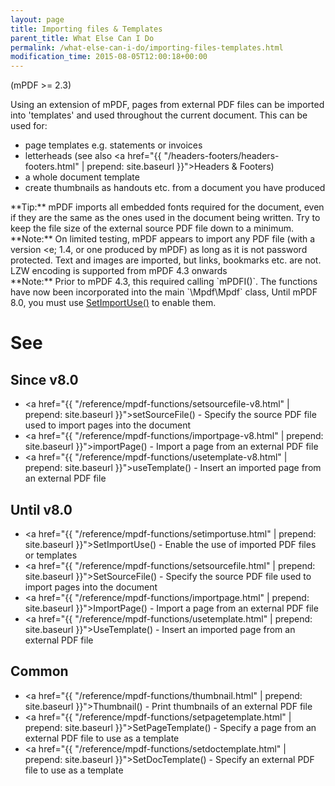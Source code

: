 ```yaml
---
layout: page
title: Importing files & Templates
parent_title: What Else Can I Do
permalink: /what-else-can-i-do/importing-files-templates.html
modification_time: 2015-08-05T12:00:18+00:00
---
```


(mPDF >= 2.3)

Using an extension of mPDF, pages from external PDF files can be imported into 'templates' and used throughout the
current document. This can be used for:

- page templates e.g. statements or invoices
- letterheads (see also <a href="{{ "/headers-footers/headers-footers.html" | prepend: site.baseurl }}">Headers & Footers</a>)
- a whole document template
- create thumbnails as handouts etc. from a document you have produced

<div class="alert alert-success" role="alert" markdown="1">
  **Tip:** mPDF imports all embedded fonts required for the document, even if they are the same as the
  ones used in the document being written. Try to keep the file size of the external source PDF file down to a minimum.
</div>

<div class="alert alert-info" role="alert" markdown="1">
  **Note:** On limited testing, mPDF appears to import any PDF file (with a version &lte; 1.4, or one
  produced by mPDF) as long as it is not password protected. Text and images are imported, but links, bookmarks etc.
  are not. LZW encoding is supported from mPDF 4.3 onwards
</div>

<div class="alert alert-info" role="alert" markdown="1">
  **Note:** Prior to mPDF 4.3, this required calling `mPDFI()`. The functions have now been incorporated
  into the main `\Mpdf\Mpdf` class, Until mPDF 8.0, you must use
  <a href="{{ "/reference/mpdf-functions/setimportuse.html" | prepend: site.baseurl }}">SetImportUse()</a> to
  enable them.
</div>

# See

## Since v8.0

- <a href="{{ "/reference/mpdf-functions/setsourcefile-v8.html" | prepend: site.baseurl }}">setSourceFile()</a> - Specify the source PDF file used to import pages into the document
- <a href="{{ "/reference/mpdf-functions/importpage-v8.html" | prepend: site.baseurl }}">importPage()</a> - Import a page from an external PDF file
- <a href="{{ "/reference/mpdf-functions/usetemplate-v8.html" | prepend: site.baseurl }}">useTemplate()</a> - Insert an imported page from an external PDF file


## Until v8.0

- <a href="{{ "/reference/mpdf-functions/setimportuse.html" | prepend: site.baseurl }}">SetImportUse()</a> - Enable the use of imported PDF files or templates
- <a href="{{ "/reference/mpdf-functions/setsourcefile.html" | prepend: site.baseurl }}">SetSourceFile()</a> - Specify the source PDF file used to import pages into the document
- <a href="{{ "/reference/mpdf-functions/importpage.html" | prepend: site.baseurl }}">ImportPage()</a> - Import a page from an external PDF file
- <a href="{{ "/reference/mpdf-functions/usetemplate.html" | prepend: site.baseurl }}">UseTemplate()</a> - Insert an imported page from an external PDF file

## Common

- <a href="{{ "/reference/mpdf-functions/thumbnail.html" | prepend: site.baseurl }}">Thumbnail()</a> - Print thumbnails of an external PDF file
- <a href="{{ "/reference/mpdf-functions/setpagetemplate.html" | prepend: site.baseurl }}">SetPageTemplate()</a> - Specify a page from an external PDF file to use as a template
- <a href="{{ "/reference/mpdf-functions/setdoctemplate.html" | prepend: site.baseurl }}">SetDocTemplate()</a> - Specify an external PDF file to use as a template
